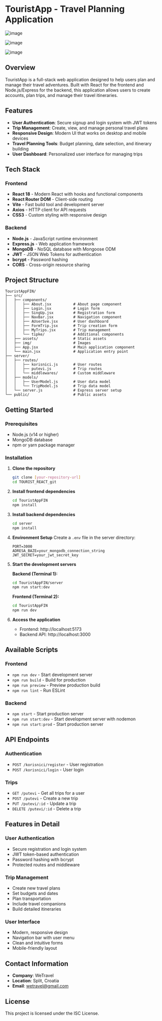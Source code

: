 # TouristApp - Travel Planning Application

![image](https://github.com/user-attachments/assets/1582f72d-9aa9-4f6f-ae74-5bb6d2591025)


![image](https://github.com/user-attachments/assets/a046b6bb-87eb-453b-a60d-5f96243738ce)


![image](https://github.com/user-attachments/assets/7bc66c6f-4101-4179-9fec-4fadaa5d568a)



## Overview

TouristApp is a full-stack web application designed to help users plan and manage their travel adventures. Built with React for the frontend and Node.js/Express for the backend, this application allows users to create accounts, plan trips, and manage their travel itineraries.

## Features

- **User Authentication**: Secure signup and login system with JWT tokens
- **Trip Management**: Create, view, and manage personal travel plans
- **Responsive Design**: Modern UI that works on desktop and mobile devices
- **Travel Planning Tools**: Budget planning, date selection, and itinerary building
- **User Dashboard**: Personalized user interface for managing trips

## Tech Stack

### Frontend
- **React 18** - Modern React with hooks and functional components
- **React Router DOM** - Client-side routing
- **Vite** - Fast build tool and development server
- **Axios** - HTTP client for API requests
- **CSS3** - Custom styling with responsive design

### Backend
- **Node.js** - JavaScript runtime environment
- **Express.js** - Web application framework
- **MongoDB** - NoSQL database with Mongoose ODM
- **JWT** - JSON Web Tokens for authentication
- **bcrypt** - Password hashing
- **CORS** - Cross-origin resource sharing

## Project Structure

```
TouristAppFIN/
├── src/
│   ├── components/
│   │   ├── About.jsx          # About page component
│   │   ├── Login.jsx          # Login form
│   │   ├── SingUp.jsx         # Registration form
│   │   ├── NavBar.jsx         # Navigation component
│   │   ├── AUserSve.jsx       # User dashboard
│   │   ├── FormTrip.jsx       # Trip creation form
│   │   ├── MyTrips.jsx        # Trip management
│   │   └── tipke/             # Additional components
│   ├── assets/                # Static assets
│   ├── img/                   # Images
│   ├── App.jsx                # Main application component
│   └── main.jsx               # Application entry point
├── server/
│   ├── routes/
│   │   ├── korisnici.js       # User routes
│   │   ├── putevi.js          # Trip routes
│   │   └── middlewares/       # Custom middleware
│   ├── models/
│   │   ├── UserModel.js       # User data model
│   │   └── TripModel.js       # Trip data model
│   └── server.js              # Express server setup
└── public/                    # Public assets
```

## Getting Started

### Prerequisites
- Node.js (v14 or higher)
- MongoDB database
- npm or yarn package manager

### Installation

1. **Clone the repository**
   ```bash
   git clone [your-repository-url]
   cd TOURIST_REACT_git
   ```

2. **Install frontend dependencies**
   ```bash
   cd TouristAppFIN
   npm install
   ```

3. **Install backend dependencies**
   ```bash
   cd server
   npm install
   ```

4. **Environment Setup**
   Create a `.env` file in the server directory:
   ```
   PORT=3000
   ADRESA_BAZE=your_mongodb_connection_string
   JWT_SECRET=your_jwt_secret_key
   ```

5. **Start the development servers**

   **Backend (Terminal 1):**
   ```bash
   cd TouristAppFIN/server
   npm run start:dev
   ```

   **Frontend (Terminal 2):**
   ```bash
   cd TouristAppFIN
   npm run dev
   ```

6. **Access the application**
   - Frontend: http://localhost:5173
   - Backend API: http://localhost:3000

## Available Scripts

### Frontend
- `npm run dev` - Start development server
- `npm run build` - Build for production
- `npm run preview` - Preview production build
- `npm run lint` - Run ESLint

### Backend
- `npm start` - Start production server
- `npm run start:dev` - Start development server with nodemon
- `npm run start:prod` - Start production server

## API Endpoints

### Authentication
- `POST /korisnici/register` - User registration
- `POST /korisnici/login` - User login

### Trips
- `GET /putevi` - Get all trips for a user
- `POST /putevi` - Create a new trip
- `PUT /putevi/:id` - Update a trip
- `DELETE /putevi/:id` - Delete a trip

## Features in Detail

### User Authentication
- Secure registration and login system
- JWT token-based authentication
- Password hashing with bcrypt
- Protected routes and middleware

### Trip Management
- Create new travel plans
- Set budgets and dates
- Plan transportation
- Include travel companions
- Build detailed itineraries

### User Interface
- Modern, responsive design
- Navigation bar with user menu
- Clean and intuitive forms
- Mobile-friendly layout

## Contact Information

- **Company**: WeTravel
- **Location**: Split, Croatia
- **Email**: wetravel@gmail.com

## License

This project is licensed under the ISC License. 
